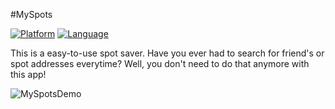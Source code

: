 #MySpots

[![Platform](http://img.shields.io/badge/platform-ios-blue.svg?style=flat)](https://developer.apple.com/iphone/index.action)
[![Language](http://img.shields.io/badge/language-swift-brightgreen.svg?style=flat)](https://developer.apple.com/swift)

This is a easy-to-use spot saver. Have you ever had to search for friend's or spot addresses everytime? Well, you don't need to do that anymore with this app!

![MySpotsDemo](https://github.com/Saayaman/ImageStorage/blob/master/MySpots.gif)
